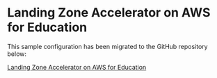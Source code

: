 # Landing Zone Accelerator on AWS for Education

This sample configuration has been migrated to the GitHub repository below: <br>

[Landing Zone Accelerator on AWS for Education](https://github.com/aws-samples/landing-zone-accelerator-on-aws-for-education)